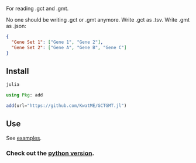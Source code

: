 For reading .gct and .gmt.

No one should be writing .gct or .gmt anymore.
Write .gct as .tsv.
Write .gmt as .json:

```json
{
  "Gene Set 1": ["Gene 1", "Gene 2"],
  "Gene Set 2": ["Gene A", "Gene B", "Gene C"]
}
```

## Install

```sh
julia
```

```julia
using Pkg: add

add(url="https://github.com/KwatME/GCTGMT.jl")
```

## Use

See [examples](notebook/example.ipynb).

### Check out the [python version](https://github.com/KwatME/GCTGMT.py).
